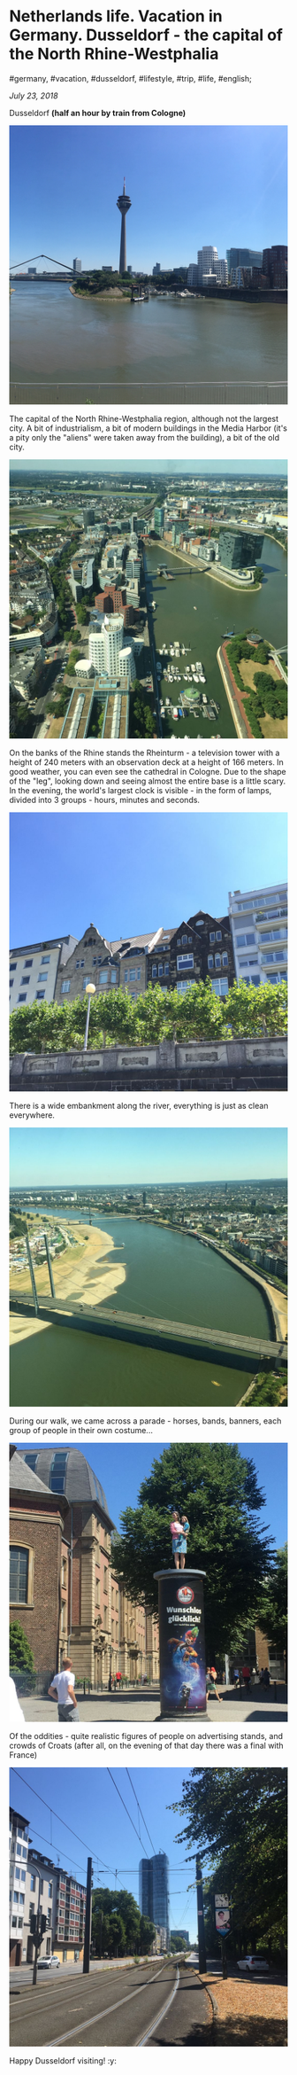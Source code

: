 # Netherlands life. Vacation in Germany. Dusseldorf - the capital of the North Rhine-Westphalia

#germany, #vacation, #dusseldorf, #lifestyle, #trip, #life, #english;

_July 23, 2018_

Dusseldorf **(half an hour by train from Cologne)**

![Dusseldorf river](/images/netherlands-life-vacation-in-germany-dusseldorf-the-capital-of-the-north-rhine-westphalia/1.jpg "Dusseldorf river")

The capital of the North Rhine-Westphalia region, although not the largest city. A bit of industrialism, a bit of modern buildings in the Media Harbor (it's a pity only the "aliens" were taken away from the building), a bit of the old city.

![Dusseldorf birds eye view](/images/netherlands-life-vacation-in-germany-dusseldorf-the-capital-of-the-north-rhine-westphalia/2.jpg "Dusseldorf birds eye view")

On the banks of the Rhine stands the Rheinturm - a television tower with a height of 240 meters with an observation deck at a height of 166 meters. In good weather, you can even see the cathedral in Cologne. Due to the shape of the "leg", looking down and seeing almost the entire base is a little scary. In the evening, the world's largest clock is visible - in the form of lamps, divided into 3 groups - hours, minutes and seconds.

![Dusseldorf houses](/images/netherlands-life-vacation-in-germany-dusseldorf-the-capital-of-the-north-rhine-westphalia/3.jpg "Dusseldorf houses")

There is a wide embankment along the river, everything is just as clean everywhere.

![Dusseldorf river 2](/images/netherlands-life-vacation-in-germany-dusseldorf-the-capital-of-the-north-rhine-westphalia/4.jpg "Dusseldorf river 2")

During our walk, we came across a parade - horses, bands, banners, each group of people in their own costume...

![Dusseldorf street](/images/netherlands-life-vacation-in-germany-dusseldorf-the-capital-of-the-north-rhine-westphalia/5.jpg "Dusseldorf street")

Of the oddities - quite realistic figures of people on advertising stands, and crowds of Croats (after all, on the evening of that day there was a final with France)

![Dusseldorf street 2](/images/netherlands-life-vacation-in-germany-dusseldorf-the-capital-of-the-north-rhine-westphalia/6.jpg "Dusseldorf street 2")

Happy Dusseldorf visiting! :y:
